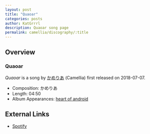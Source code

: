 ```yaml
---
layout: post
title: "Quaoar"
categories: posts
author: KatGrrrl
description: Quaoar song page
permalink: camellia/discography/:title
---
```


## Overview

### Quaoar

*Quaoar* is a song by [かめりあ](/camellia) (Camellia) first released on 2018-07-07.

* Composition: かめりあ
* Length: 04:50
* Album Appearances: [heart of android](/camellia/albums/heart-of-android)

## External Links

* [Spotify](https://open.spotify.com/track/0oO7VhBZdoKQuQClYwOmtu?si=a149f18803e0423a)
